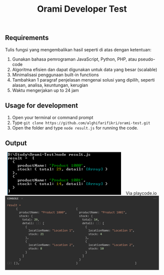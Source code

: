 <h1 align='center'>Orami Developer Test</h1><br/>

## Requirements

Tulis fungsi yang mengembalikan hasil seperti di atas dengan ketentuan:
1. Gunakan bahasa pemrograman JavaScript, Python, PHP, atau pseudo-code
2. Algoritma efisien dan dapat digunakan untuk data yang besar (scalable)
3. Minimalisasi penggunaan built-in functions
4. Tambahkan 1 paragraf penjelasan mengenai solusi yang dipilih, seperti alasan, analisa, keuntungan, kerugian
5. Waktu mengerjakan up to 24 jam

## Usage for development
1. Open your terminal or command prompt
2. Type `git clone https://github.com/alghifarifikri/orami-test.git`
3. Open the folder and type `node result.js` for running the code.

## Output
  <p align="center">
    <span>
      <img src="./output/output.PNG" />
    </span>
    <span>
&nbsp;&nbsp;
	Via playcode.io
      <img src="./output/playcode.PNG" />
    </span>	
  </p>

  
